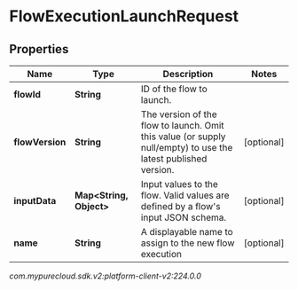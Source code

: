 # FlowExecutionLaunchRequest


## Properties

| Name | Type | Description | Notes |
| ------------ | ------------- | ------------- | ------------- |
| **flowId** | **String** | ID of the flow to launch. |  |
| **flowVersion** | **String** | The version of the flow to launch. Omit this value (or supply null/empty) to use the latest published version. |  [optional] |
| **inputData** | **Map&lt;String, Object&gt;** | Input values to the flow. Valid values are defined by a flow's input JSON schema. |  [optional] |
| **name** | **String** | A displayable name to assign to the new flow execution |  [optional] |




_com.mypurecloud.sdk.v2:platform-client-v2:224.0.0_
